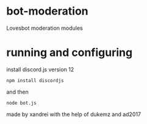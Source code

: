 
# bot-moderation
Lovesbot moderation modules
# running and configuring

install discord.js version 12

    npm install discordjs

and then

    node bot.js
    
made by xandrei with the help of dukemz and ad2017
